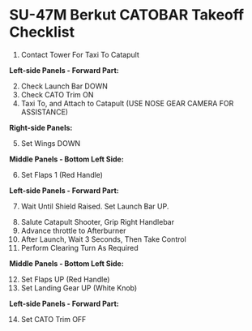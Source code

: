 # SU-47M Berkut CATOBAR Takeoff Checklist

1. Contact Tower For Taxi To Catapult

**Left-side Panels - Forward Part:**

2. Check Launch Bar DOWN
3. Check CATO Trim ON
4. Taxi To, and Attach to Catapult (USE NOSE GEAR CAMERA FOR ASSISTANCE)

**Right-side Panels:**

5. Set Wings DOWN

**Middle Panels - Bottom Left Side:**

6. Set Flaps 1 (Red Handle)

**Left-side Panels - Forward Part:**

7. Wait Until Shield Raised. Set Launch Bar UP.

>

8. Salute Catapult Shooter, Grip Right Handlebar
9. Advance throttle to Afterburner
10. After Launch, Wait 3 Seconds, Then Take Control
11. Perform Clearing Turn As Required

**Middle Panels - Bottom Left Side:**

12. Set Flaps UP (Red Handle)
13. Set Landing Gear UP (White Knob)

**Left-side Panels - Forward Part:**

14. Set CATO Trim OFF
